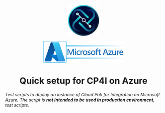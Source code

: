 <p align="center">
  <img src="https://raw.githubusercontent.com/Dauthjan/generic/main/Cloud-pak-for-integration.png" width="100" height="100">
</p>
<p align="center">
  <img src="https://raw.githubusercontent.com/Dauthjan/generic/main/Azure_NewStyle.png" height="70">
</p>
<h1 align="center"> Quick setup for CP4I on Azure</h1>
<i>Test scripts to deploy an instance of Cloud Pak for Integration on Microsoft Azure. The script is <b>not intended to be used in production environment</b>, test scripts.</i>
